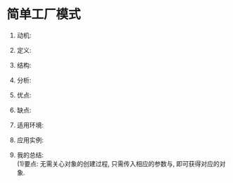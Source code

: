 # 简单工厂模式

1. 动机:  

2. 定义:  

3. 结构:  

4. 分析:  

5. 优点:  

6. 缺点:  

7. 适用环境:  

8. 应用实例:  

9. 我的总结:  
(1)要点: 无需关心对象的创建过程, 只需传入相应的参数与, 即可获得对应的对象.

 
